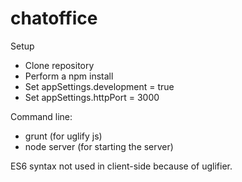 # chatoffice
Setup
- Clone repository
- Perform a npm install
- Set appSettings.development = true
- Set appSettings.httpPort = 3000

Command line:
 - grunt (for uglify js)
 - node server (for starting the server)
 
 ES6 syntax not used in client-side because of uglifier.
